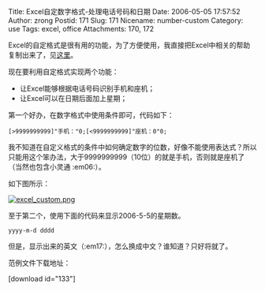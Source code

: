Title: Excel自定数字格式-处理电话号码和日期
Date: 2006-05-05 17:57:52
Author: zrong
Postid: 171
Slug: 171
Nicename: number-custom
Category: use
Tags: excel, office
Attachments: 170, 172

Excel的自定格式是很有用的功能，为了方便使用，我直接把Excel中相关的帮助复制出来了，见[这里](http://www.writely.com/View.aspx?docid=bdf23pzpn86mb)。

现在要利用自定格式实现两个功能：

-   让Excel能够根据电话号码识别手机和座机；
-   让Excel可以在日期后面加上星期；

第一个好办，在数字格式中使用条件即可，代码如下：  
<!--more-->

    [>9999999999]"手机："0;[<9999999999]"座机：0"0;

我不知道在自定义格式的条件中如何确定数字的位数，好像不能使用表达式？所以只能用这个笨办法，大于9999999999（10位）的就是手机，否则就是座机了（当然也包含小灵通
:em06:）。

如下图所示：  

[![excel_custom.png](/wp-content/uploads/2006/05/excel_custom.png)](/wp-content/uploads/2006/05/excel_custom.png "excel_custom.png")

至于第二个，使用下面的代码来显示2006-5-5的星期数。

    yyyy-m-d dddd

但是，显示出来的英文（:em17:），怎么换成中文？谁知道？只好将就了。

范例文件下载地址：

[download id="133"]

